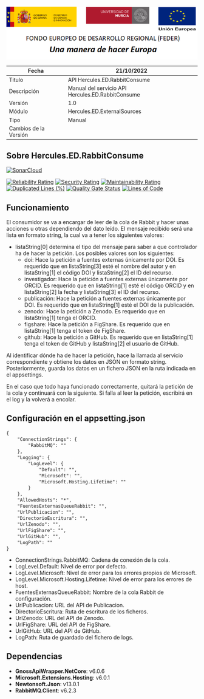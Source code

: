 ![](../../../Docs/media/CabeceraDocumentosMD.png)

| Fecha         | 21/10/2022                                                  |
| ------------- | ------------------------------------------------------------ |
|Titulo|API Hercules.ED.RabbitConsume| 
|Descripción|Manual del servicio API Hercules.ED.RabbitConsume|
|Versión|1.0|
|Módulo|Hercules.ED.ExternalSources|
|Tipo|Manual|
|Cambios de la Versión| |

## Sobre Hercules.ED.RabbitConsume

[![SonarCloud](https://sonarcloud.io/images/project_badges/sonarcloud-white.svg)](https://sonarcloud.io/summary/new_code?id=Hercules.ED.RabbitConsume)

[![Reliability Rating](https://sonarcloud.io/api/project_badges/measure?project=Hercules.ED.RabbitConsume&metric=reliability_rating)](https://sonarcloud.io/summary/new_code?id=Hercules.ED.RabbitConsume)
[![Security Rating](https://sonarcloud.io/api/project_badges/measure?project=Hercules.ED.RabbitConsume&metric=security_rating)](https://sonarcloud.io/summary/new_code?id=Hercules.ED.RabbitConsume)
[![Maintainability Rating](https://sonarcloud.io/api/project_badges/measure?project=Hercules.ED.RabbitConsume&metric=sqale_rating)](https://sonarcloud.io/summary/new_code?id=Hercules.ED.RabbitConsume)
[![Duplicated Lines (%)](https://sonarcloud.io/api/project_badges/measure?project=Hercules.ED.RabbitConsume&metric=duplicated_lines_density)](https://sonarcloud.io/summary/new_code?id=Hercules.ED.RabbitConsume)
[![Quality Gate Status](https://sonarcloud.io/api/project_badges/measure?project=Hercules.ED.RabbitConsume&metric=alert_status)](https://sonarcloud.io/summary/new_code?id=Hercules.ED.RabbitConsume)
[![Lines of Code](https://sonarcloud.io/api/project_badges/measure?project=Hercules.ED.RabbitConsume&metric=ncloc)](https://sonarcloud.io/summary/new_code?id=Hercules.ED.RabbitConsume)

## Funcionamiento
El consumidor se va a encargar de leer de la cola de Rabbit y hacer unas acciones u otras dependiendo del dato leído. El mensaje recibido será una lista en formato string, la cual va a tener los siguientes valores:
- listaString[0] determina el tipo del mensaje para saber a que controlador ha de hacer la petición. Los posibles valores son los siguientes:
	- doi: Hace la petición a fuentes externas únicamente por DOI. Es requerido que en listaString[3] esté el nombre del autor y en listaString[1] el código DOI y listaString[2] el ID del recurso.
	- investigador: Hace la petición a fuentes externas únicamente por ORCID. Es requerido que en listaString[1] esté el código ORCID y en listaString[2] la fecha y listaString[3] el ID del recurso.
	- publicación: Hace la petición a fuentes externas únicamente por DOI. Es requerido que en listaString[1] esté el DOI de la publicación.
	- zenodo: Hace la petición a Zenodo. Es requerido que en listaString[1] tenga el ORCID.
	- figshare: Hace la petición a FigShare. Es requerido que en listaString[1] tenga el token de FigShare.
	- github: Hace la petición a GitHub. Es requerido que en listaString[1] tenga el token de GitHub y listaString[2] el usuario de GitHub.

Al identificar dónde ha de hacer la petición, hace la llamada al servicio correspondiente y obtiene los datos en JSON en formato string. Posteriormente, guarda los datos en un fichero JSON en la ruta indicada en el appsettings.

En el caso que todo haya funcionado correctamente, quitará la petición de la cola y continuará con la siguiente. Si falla al leer la petición, escribirá en el log y la volverá a encolar.

## Configuración en el appsetting.json
```json{
{
	"ConnectionStrings": {
		"RabbitMQ": ""
	},
	"Logging": {
		"LogLevel": {
			"Default": "",
			"Microsoft": "",
			"Microsoft.Hosting.Lifetime": ""
		}
	},
	"AllowedHosts": "*",
	"FuentesExternasQueueRabbit": "",
	"UrlPublicacion": "",
	"DirectorioEscritura": "",
	"UrlZenodo": "",
	"UrlFigShare": "",
	"UrlGitHub": "",
	"LogPath": ""
}
```

- ConnectionStrings.RabbitMQ: Cadena de conexión de la cola.
- LogLevel.Default: Nivel de error por defecto.
- LogLevel.Microsoft: Nivel de error para los errores propios de Microsoft.
- LogLevel.Microsoft.Hosting.Lifetime: Nivel de error para los errores de host.
- FuentesExternasQueueRabbit: Nombre de la cola Rabbit de configuración.
- UrlPublicacion: URL del API de Publicacion.
- DirectorioEscritura: Ruta de escritura de los ficheros.
- UrlZenodo: URL del API de Zenodo.
- UrlFigShare: URL del API de FigShare.
- UrlGitHub: URL del API de GitHub.
- LogPath: Ruta de guardado del fichero de logs.

## Dependencias
- **GnossApiWrapper.NetCore**: v6.0.6
- **Microsoft.Extensions.Hosting**: v6.0.1
- **Newtonsoft.Json**: v13.0.1
- **RabbitMQ.Client**: v6.2.3
